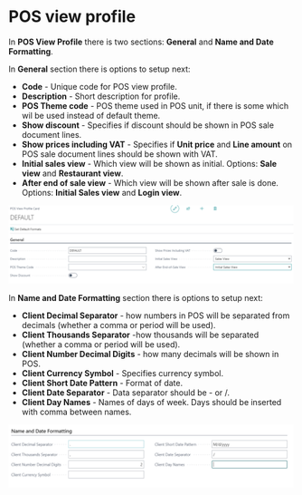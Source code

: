 # POS view profile

In **POS View Profile** there is two sections: **General** and **Name and Date Formatting**.

In **General** section there is options to setup next:

- **Code** - Unique code for POS view profile.
- **Description** - Short description for profile.
- **POS Theme code** - POS theme used in POS unit, if there is some which wil be used instead of default theme.
- **Show discount** - Specifies if discount should be shown in POS sale document lines.
- **Show prices including VAT** - Specifies if **Unit price** and **Line amount** on POS sale document lines should be shown with VAT.
- **Initial sales view** - Which view will be shown as initial. Options: **Sale view** and **Restaurant view**.
- **After end of sale view** - Which view will be shown after sale is done. Options: **Initial Sales view** and **Login view**.

![generalview](../images/Pos%20view%20-%20general.PNG)

In **Name and Date Formatting** section there is options to setup next:

- **Client Decimal Separator** - how numbers in POS will be separated from decimals (whether a comma or period will be used).
- **Client Thousands Separator** -how thousands will be separated (whether a comma or period will be used).
- **Client Number Decimal Digits** - how many decimals will be shown in POS.
- **Client Currency Symbol** - Specifies currency symbol.
- **Client Short Date Pattern** - Format of date.
- **Client Date Separator** - Data separator should be - or /.
- **Client Day Names** - Names of days of week. Days should be inserted with comma between names.

![nameanddate](../images/Name%20and%20date.PNG)